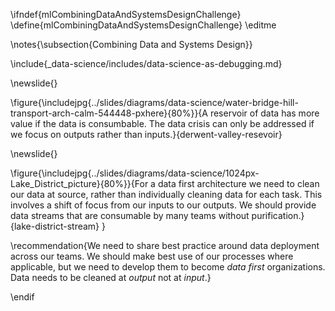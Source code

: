 \ifndef{mlCombiningDataAndSystemsDesignChallenge}
\define{mlCombiningDataAndSystemsDesignChallenge}
\editme

\notes{\subsection{Combining Data and Systems Design}}

\include{_data-science/includes/data-science-as-debugging.md}

\newslide{}

\figure{\includejpg{../slides/diagrams/data-science/water-bridge-hill-transport-arch-calm-544448-pxhere}{80%}}{A reservoir of data has more value if the data is
consumbable. The data crisis can only be addressed if we focus on
outputs rather than inputs.}{derwent-valley-resevoir}


\newslide{}

\figure{\includejpg{../slides/diagrams/data-science/1024px-Lake_District_picture}{80%}}{For a data first architecture we need to clean our
data at source, rather than individually cleaning data for each
task. This involves a shift of focus from our inputs to our
outputs. We should provide data streams that are consumable by many
teams without purification.}{lake-district-stream}
}

\recommendation{We need to share best practice around data deployment across our teams. We should make best use of our processes where applicable, but we need to develop them to become *data first* organizations. Data needs to be cleaned at *output* not at *input*.}

\endif
